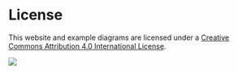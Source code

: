 <!-- ---
layout: default
title: License
nav_order: 99
permalink: /license
--- -->

# License

This website and example diagrams are licensed under a [Creative Commons Attribution 4.0 International License](https://creativecommons.org/licenses/by/4.0/).

[![](https://i.creativecommons.org/l/by/4.0/88x31.png)](https://creativecommons.org/licenses/by/4.0/)